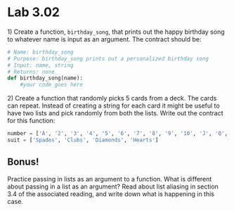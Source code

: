 # Lab 3.02

1\) Create a function, `birthday_song`, that prints out the happy birthday song to whatever name is input as an argument. The contract should be:

```python
# Name: birthday_song
# Purpose: birthday_song prints out a personalized birthday song
# Input: name, string 
# Returns: none
def birthday_song(name): 
    #your code goes here
```

2\) Create a function that randomly picks 5 cards from a deck. The cards can repeat. Instead of creating a string for each card it might be useful to have two lists and pick randomly from both the lists. Write out the contract for this function:

```python
number = ['A', '2', '3', '4', '5', '6', '7', '8', '9', '10', 'J', 'Q', 'K']
suit = ['Spades', 'Clubs', 'Diamonds', 'Hearts']
```

## Bonus!

Practice passing in lists as an argument to a function. What is different about passing in a list as an argument? Read about list aliasing in section 3.4 of the associated reading, and write down what is happening in this case.

